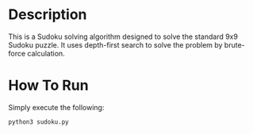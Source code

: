 # Description
This is a Sudoku solving algorithm designed to solve the standard 9x9 Sudoku puzzle. It uses depth-first search to solve the problem by brute-force calculation.

# How To Run
Simply execute the following:

```
python3 sudoku.py
```